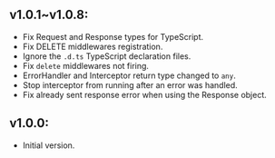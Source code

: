 ## v1.0.1~v1.0.8:

- Fix Request and Response types for TypeScript.
- Fix DELETE middlewares registration.
- Ignore the `.d.ts` TypeScript declaration files.
- Fix `delete` middlewares not firing.
- ErrorHandler and Interceptor return type changed to `any`.
- Stop interceptor from running after an error was handled.
- Fix already sent response error when using the Response object.

## v1.0.0:

- Initial version.
